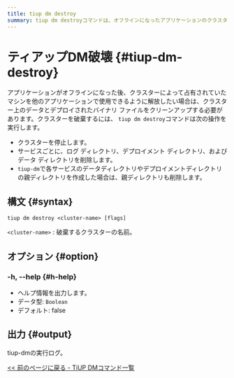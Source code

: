 ```yaml
---
title: tiup dm destroy
summary: tiup dm destroyコマンドは、オフラインになったアプリケーションのクラスターを解放するために使用されます。クラスターを停止し、各サービスのログディレクトリ、デプロイメントディレクトリ、およびデータディレクトリを削除します。必要に応じて親ディレクトリも削除します。オプションとして、-h、--helpを使用してヘルプ情報を出力できます。
---
```


# ティアップDM破壊 {#tiup-dm-destroy}

アプリケーションがオフラインになった後、クラスターによって占有されていたマシンを他のアプリケーションで使用できるように解放したい場合は、クラスター上のデータとデプロイされたバイナリ ファイルをクリーンアップする必要があります。クラスターを破棄するには、 `tiup dm destroy`コマンドは次の操作を実行します。

-   クラスターを停止します。
-   サービスごとに、ログ ディレクトリ、デプロイメント ディレクトリ、およびデータ ディレクトリを削除します。
-   `tiup-dm`で各サービスのデータディレクトリやデプロイメントディレクトリの親ディレクトリを作成した場合は、親ディレクトリも削除します。

## 構文 {#syntax}

```shell
tiup dm destroy <cluster-name> [flags]
```

`<cluster-name>` : 破棄するクラスターの名前。

## オプション {#option}

### -h, --help {#h-help}

-   ヘルプ情報を出力します。
-   データ型: `Boolean`
-   デフォルト: false

## 出力 {#output}

tiup-dmの実行ログ。

[&lt;&lt; 前のページに戻る - TiUP DMコマンド一覧](/tiup/tiup-component-dm.md#command-list)
